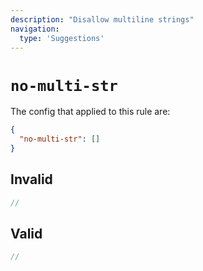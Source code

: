 ```yaml
---
description: "Disallow multiline strings"
navigation:
  type: 'Suggestions'
---
```


# `no-multi-str`

The config that applied to this rule are:

```json
{
  "no-multi-str": []
}
```

## Invalid

```js invalid
//
```

## Valid

```js valid
//
```
  